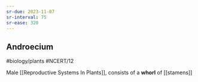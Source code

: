 ```yaml
---
sr-due: 2023-11-07
sr-interval: 75
sr-ease: 320
---
```

## Androecium
#biology/plants #NCERT/12 

Male [[Reproductive Systems In Plants]], consists of a **whorl** of [[stamens]]